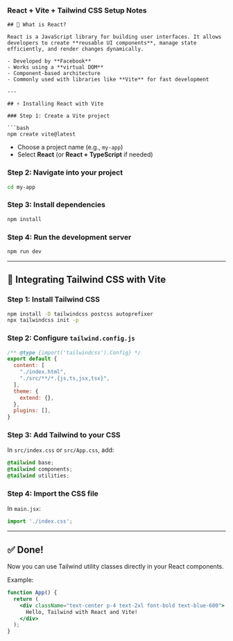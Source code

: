 ### React + Vite + Tailwind CSS Setup Notes
```
## 📘 What is React?

React is a JavaScript library for building user interfaces. It allows developers to create **reusable UI components**, manage state efficiently, and render changes dynamically.

- Developed by **Facebook**
- Works using a **virtual DOM**
- Component-based architecture
- Commonly used with libraries like **Vite** for fast development

---

## ⚡ Installing React with Vite

### Step 1: Create a Vite project

```bash
npm create vite@latest
```

- Choose a project name (e.g., `my-app`)
- Select **React** (or **React + TypeScript** if needed)

### Step 2: Navigate into your project

```bash
cd my-app
```

### Step 3: Install dependencies

```bash
npm install
```

### Step 4: Run the development server

```bash
npm run dev
```

---

## 🎨 Integrating Tailwind CSS with Vite

### Step 1: Install Tailwind CSS

```bash
npm install -D tailwindcss postcss autoprefixer
npx tailwindcss init -p
```

### Step 2: Configure `tailwind.config.js`

```js
/** @type {import('tailwindcss').Config} */
export default {
  content: [
    "./index.html",
    "./src/**/*.{js,ts,jsx,tsx}",
  ],
  theme: {
    extend: {},
  },
  plugins: [],
}

```

### Step 3: Add Tailwind to your CSS

In `src/index.css` or `src/App.css`, add:

```css
@tailwind base;
@tailwind components;
@tailwind utilities;
```

### Step 4: Import the CSS file

In `main.jsx`:

```js
import './index.css';
```

---

## ✅ Done!

Now you can use Tailwind utility classes directly in your React components.

Example:

```jsx
function App() {
  return (
    <div className="text-center p-4 text-2xl font-bold text-blue-600">
      Hello, Tailwind with React and Vite!
    </div>
  );
}
```